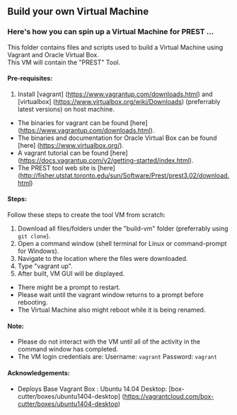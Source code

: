 ## Build your own Virtual Machine

### Here's how you can spin up a Virtual Machine for PREST ...

This folder contains files and scripts used to build a Virtual Machine using Vagrant and Oracle Virtual Box.  
This VM will contain the "PREST" Tool.

#### Pre-requisites: 
1. Install [vagrant] (https://www.vagrantup.com/downloads.html) and [virtualbox] (https://www.virtualbox.org/wiki/Downloads) (preferrably latest versions) on host machine.  
  - The binaries for vagrant can be found [here] (https://www.vagrantup.com/downloads.html).  
  - The binaries and documentation for Oracle Virtual Box can be found [here] (https://www.virtualbox.org/).  
  - A vagrant tutorial can be found [here] (https://docs.vagrantup.com/v2/getting-started/index.html).
  - The PREST tool web site is [here] (http://fisher.utstat.toronto.edu/sun/Software/Prest/prest3.02/download.html)

#### Steps:
Follow these steps to create the tool VM from scratch:  
1. Download all files/folders under the "build-vm" folder (preferrably using `git clone`).  
2. Open a command window (shell terminal for Linux or command-prompt for Windows).  
3. Navigate to the location where the files were downloaded.  
4. Type "vagrant up".  
5. After built, VM GUI will be displayed.  
  - There might be a prompt to restart. 
  - Please wait until the vagrant window returns to a prompt before rebooting.
  - The Virtual Machine also might reboot while it is being renamed.  

#### Note: 
  - Please do not interact with the VM until all of the activity in the command window has completed.
  - The VM login credentials are:
    Username: `vagrant`
    Password: `vagrant`

#### Acknowledgements:
  - Deploys Base Vagrant Box : Ubuntu 14.04 Desktop: [box-cutter/boxes/ubuntu1404-desktop] (https://vagrantcloud.com/box-cutter/boxes/ubuntu1404-desktop)
